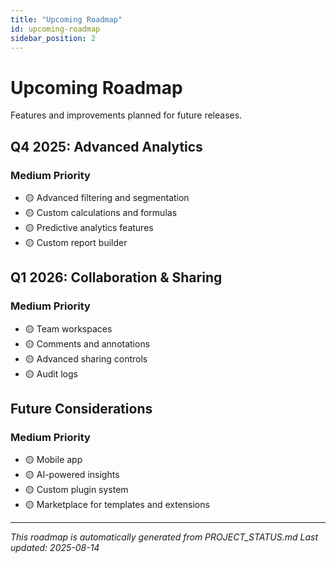 ```yaml
---
title: "Upcoming Roadmap"
id: upcoming-roadmap
sidebar_position: 2
---
```


# Upcoming Roadmap

Features and improvements planned for future releases.

## Q4 2025: Advanced Analytics

### Medium Priority

- 🟡 Advanced filtering and segmentation
- 🟡 Custom calculations and formulas
- 🟡 Predictive analytics features
- 🟡 Custom report builder

## Q1 2026: Collaboration & Sharing

### Medium Priority

- 🟡 Team workspaces
- 🟡 Comments and annotations
- 🟡 Advanced sharing controls
- 🟡 Audit logs

## Future Considerations

### Medium Priority

- 🟡 Mobile app
- 🟡 AI-powered insights
- 🟡 Custom plugin system
- 🟡 Marketplace for templates and extensions

---

*This roadmap is automatically generated from PROJECT_STATUS.md*
*Last updated: 2025-08-14*
